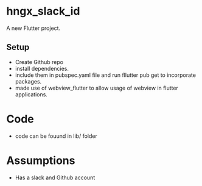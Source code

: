 # hngx_slack_id

A new Flutter project.

## Setup 
- Create Github repo
- install dependencies.
- include them in pubspec.yaml file and run fllutter pub get to incorporate packages.
- made use of webview_flutter to allow usage of webview in flutter applications.

# Code
- code can be fouund in lib/ folder

# Assumptions
- Has a slack and Github account


